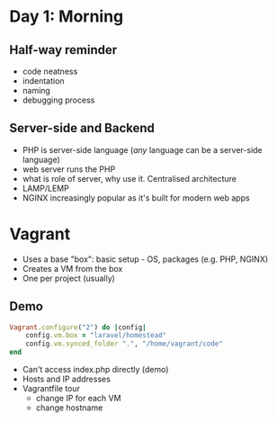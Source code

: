 # Day 1: Morning

## Half-way reminder

- code neatness
- indentation
- naming
- debugging process

## Server-side and Backend

- PHP is server-side language (*any* language can be a server-side language)
- web server runs the PHP
- what is role of server, why use it. Centralised architecture
- LAMP/LEMP
- NGINX increasingly popular as it's built for modern web apps


# Vagrant

- Uses a base "box": basic setup - OS, packages (e.g. PHP, NGINX)
- Creates a VM from the box
- One per project (usually)

## Demo

```ruby
Vagrant.configure("2") do |config|
    config.vm.box = "laravel/homestead"
    config.vm.synced_folder ".", "/home/vagrant/code"
end
```

- Can't access index.php directly (demo)
- Hosts and IP addresses
- Vagrantfile tour
    - change IP for each VM
    - change hostname
